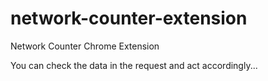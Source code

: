 # network-counter-extension
Network Counter Chrome Extension

You can check the data in the request and act accordingly...
